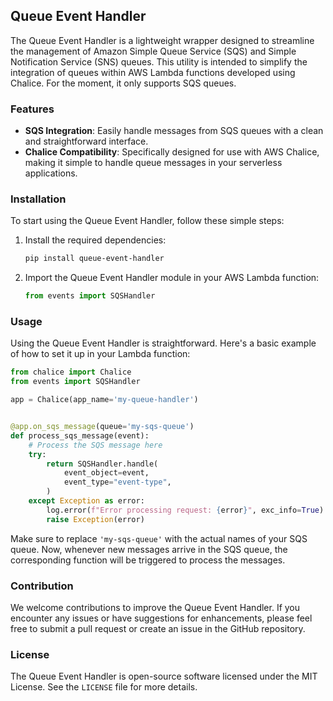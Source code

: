 ## Queue Event Handler

The Queue Event Handler is a lightweight wrapper designed to streamline 
the management of Amazon Simple Queue Service (SQS) and Simple Notification 
Service (SNS) queues. This utility is intended to simplify the integration 
of queues within AWS Lambda functions developed using Chalice. For the moment,
it only supports SQS queues.

### Features

- **SQS Integration**: Easily handle messages from SQS queues with a clean and straightforward interface.
- **Chalice Compatibility**: Specifically designed for use with AWS Chalice, making it simple to handle queue messages in your serverless applications.

### Installation

To start using the Queue Event Handler, follow these simple steps:

1. Install the required dependencies:

   ```bash
   pip install queue-event-handler
   ```

2. Import the Queue Event Handler module in your AWS Lambda function:

   ```python
   from events import SQSHandler
   ```

### Usage

Using the Queue Event Handler is straightforward. Here's a basic example of how to set it up in your Lambda function:

```python
from chalice import Chalice
from events import SQSHandler

app = Chalice(app_name='my-queue-handler')


@app.on_sqs_message(queue='my-sqs-queue')
def process_sqs_message(event):
    # Process the SQS message here
    try:
        return SQSHandler.handle(
            event_object=event,
            event_type="event-type",
        )
    except Exception as error:
        log.error(f"Error processing request: {error}", exc_info=True)
        raise Exception(error)

```

Make sure to replace `'my-sqs-queue'` with the actual names of your SQS queue. Now, whenever new messages arrive in the SQS queue, the corresponding function will be triggered to process the messages.

### Contribution

We welcome contributions to improve the Queue Event Handler. If you encounter any issues or have suggestions for enhancements, please feel free to submit a pull request or create an issue in the GitHub repository.

### License

The Queue Event Handler is open-source software licensed under the MIT License. See the `LICENSE` file for more details.